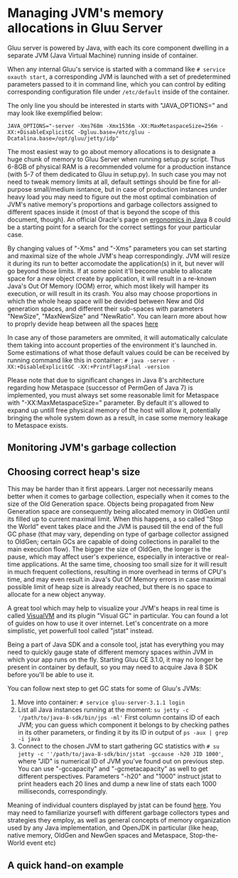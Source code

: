 # Managing JVM's memory allocations in Gluu Server

Gluu server is powered by Java, with each its core component dwelling 
in a separate JVM (Java Virtual Machine) running inside of container.

When any internal Gluu's service is started with a command like `# service oxauth start`,
a corresponding JVM is launched with a set of predetermined parameters passed 
to it in command line, which you can control by editing corresponding 
configuration file under `/etc/default` inside of the container.

The only line you should be interested in starts with "JAVA_OPTIONS=" and may look like 
exemplified below:

```
JAVA_OPTIONS="-server -Xms768m -Xmx1536m -XX:MaxMetaspaceSize=256m -XX:+DisableExplicitGC -Dgluu.base=/etc/gluu -Dcatalina.base=/opt/gluu/jetty/idp"
```

The most easiest way to go about memory allocations is to designate a huge 
chunk of memory to Gluu Server when running setup.py script. Thus 6-8GB of 
physical RAM is a recommended volume for a production instance (with 5-7 of them dedicated to Gluu in setup.py).
In such case you may not need to tweak memory limits at all, 
default settings should be fine for all-purpose small/medium isntance, 
but in case of production instances under heavy load you may need to 
figure out the most optimal combination of JVM's native memory's proportions 
and garbage collectors assigned to different spaces inside it (most of that 
is beyond the scope of this document, though). An official Oracle's page on 
[ergonomics in Java](https://docs.oracle.com/javase/8/docs/technotes/guides/vm/gctuning/ergonomics.html) 8 could be a starting point for a search for the correct settings for your particular case.

By changing values of "-Xms" and "-Xms" parameters you can set starting 
and maximal size of the whole JVM's heap correspondingly. JVM will resize 
it during its run to better accomodate the application(s) in it, but never 
will go beyond those limits. If at some point it'll become unable to allocate 
space for a new object create by application, it will result in a re-known 
Java's Out Of Memory (OOM) error, which most likely will hamper its execution, or 
will result in its crash. You also may choose proportions in which the whole 
heap space will be devided between New and Old generation spaces, and different 
their sub-spaces with parameters "NewSize", "MaxNewSize" and "NewRatio". You can 
learn more about how to proprly devide heap between all the spaces [here](https://docs.oracle.com/javase/8/docs/technotes/guides/vm/gctuning/sizing.html)

In case any of those parameters are ommited, 
it will automatically calculate them taking into account properties of the environment 
it's launched in. Some estimations of what those default values could be can be 
received by running command like this in container: 
`# java -server -XX:+DisableExplicitGC -XX:+PrintFlagsFinal -version` 

Please note that due to significant changes in Java 8's architecture regarding how 
Metaspace (successor of PermGen of Java 7) is implemented, you must always 
set some reasonable limit for Metaspace with "-XX:MaxMetaspaceSize=" parameter. 
By default it's allowed to expand up untill free physical memory of the host will allow it, 
potentially bringing the whole system down as a result, in case some memory leakage 
to Metaspace exists.

## Monitoring JVM's garbage collection



## Choosing correct heap's size

This may be harder than it first appears. Larger not necessarily means better 
when it comes to garbage collection, especially when it comes to the size of 
the Old Generation space. Objects being propagated from New Generation space 
are consequently being allocated memory in OldGen until its filled up to current 
maximal limit. When this happens, a so called "Stop the World" 
event takes place and the JVM is paused till the end of the full GC phase 
(that may vary, depending on type of garbage collector assigned to OldGen; 
certain GCs are capable of doing collections in parallel to the main execution 
flow). The bigger the size of OldGen, the longer is the pause, which may 
affect user's experience, especially in interactive or real-time applications. 
At the same time, choosing too small size for it will result in much frequent 
collections, resulting in more overhead in terms of CPU's time, and may even 
result in Java's Out Of Memory errors in case maximal possible limit of heap 
size is already reached, but there is no space to allocate for a new object 
anyway.

A great tool which may help to visualize your JVM's heaps in real time is called 
[VisualVM](https://visualvm.github.io/) and its plugin "Visual GC" in particular. 
You can found a lot of guides on how to use it over internet. Let's concentrate on 
a more simplistic, yet powerfull tool called "jstat" instead.

Being a part of Java SDK and a console tool, jstat has everything you may need 
to quickly gauge state of different memory spaces within JVM in which your app runs 
on the fly.  Starting Gluu CE 3.1.0, it may no longer be present in container 
by default, so  you may need to acquire Java 8 SDK before you'll be able to use it.

You can follow next step to get GC stats for some of Gluu's JVMs:

1. Move into container: `# service gluu-server-3.1.1 login`
2. List all Java instances running at the moment: `su jetty -c '/path/to/java-8-sdk/bin/jps -ml'` First column contains ID of each JVM; you can guess which component it belongs to by checking pathes in its other parameters, or finding it by its ID in output of `ps -aux | grep -i java`
3. Connect to the chosen JVM to start gathering GC statistics with `# su jetty -c ''/path/to/java-8-sdk/bin/jstat -gccause -h20 JID 1000'`, where "JID" is numerical ID of JVM you've found out on previous step. You can use "-gccapacity" and "-gcmetacapacity" as well to get different perspectives. Parameters "-h20" and "1000" instruct jstat to print headers each 20 lines and dump a new line of stats each 1000 milliseconds, correspondingly.

Meaning of individual counters displayed by jstat can be found [here](https://docs.oracle.com/javase/8/docs/technotes/tools/unix/jstat.html). You may need to familiarize yoursefl with different garbage collectors types and strategies they employ, as well as general concepts of memory organization used by any Java implementation, and OpenJDK in particular (like heap, native memory, OldGen and NewGen spaces and Metaspace, Stop-the-World event etc)

## A quick hand-on example
